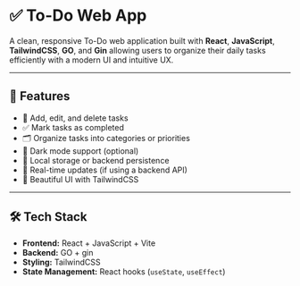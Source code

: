 # ✅ To-Do Web App

A clean, responsive To-Do web application built with **React**, **JavaScript**, **TailwindCSS**, **GO**, and **Gin** allowing users to organize their daily tasks efficiently with a modern UI and intuitive UX.

---

## 🌟 Features

- 📝 Add, edit, and delete tasks
- ✅ Mark tasks as completed
- 🗂️ Organize tasks into categories or priorities
- 🌙 Dark mode support (optional)
- 💾 Local storage or backend persistence
- 🔄 Real-time updates (if using a backend API)
- 💅 Beautiful UI with TailwindCSS

---

## 🛠️ Tech Stack

- **Frontend:** React + JavaScript + Vite
- **Backend:** GO + gin
- **Styling:** TailwindCSS
- **State Management:** React hooks (`useState`, `useEffect`)
